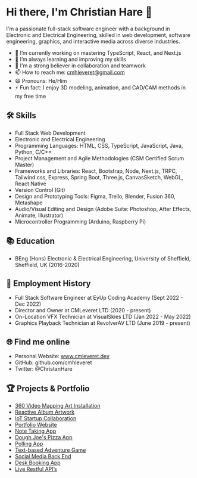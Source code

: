 # Hi there, I'm Christian Hare 👋

I'm a passionate full-stack software engineer with a background in Electronic and Electrical Engineering, skilled in web development, software engineering, graphics, and interactive media across diverse industries.

- 🔭 I’m currently working on mastering TypeScript, React, and Next.js
- 🌱 I’m always learning and improving my skills
- 👯 I'm a strong believer in collaboration and teamwork
- 📫 How to reach me: cmhleveret@gmail.com
- 😄 Pronouns: He/Him
- ⚡ Fun fact: I enjoy 3D modeling, animation, and CAD/CAM methods in my free time

## 🛠 Skills

- Full Stack Web Development
- Electronic and Electrical Engineering
- Programming Languages: HTML, CSS, TypeScript, JavaScript, Java, Python, C/C++
- Project Management and Agile Methodologies (CSM Certified Scrum Master)
- Frameworks and Libraries: React, Bootstrap, Node, Next.js, TRPC, Tailwind.css, Express, Spring Boot, Three.js, CanvasSketch, WebGL, React Native
- Version Control (Git)
- Design and Prototyping Tools: Figma, Trello, Blender, Fusion 360, Metashape
- Audio/Visual Editing and Design (Adobe Suite: Photoshop, After Effects, Animate, Illustrator)
- Microcontroller Programming (Arduino, Raspberry Pi)

## 📚 Education

- BEng (Hons) Electronic & Electrical Engineering, University of Sheffield, Sheffield, UK (2016-2020)

## 💼 Employment History

- Full Stack Software Engineer at EyUp Coding Academy (Sept 2022 - Dec 2022)
- Director and Owner at CMLeveret LTD (2020 - present)
- On-Location VFX Technician at VisualSkies LTD (Jan 2022 - May 2022)
- Graphics Playback Technician at RevolverAV LTD (June 2019 - present)

## 🌐 Find me online

- Personal Website: www.cmleveret.dev
- GitHub: github.com/cmhleveret
- Twitter: @ChristanHare

## 🏆 Projects & Portfolio

- [360 Video Mapping Art Installation](https://cmhleveret.github.io/Morgan360/)
- [Reactive Album Artwork](https://cmhleveret.github.io/Sam-Music-video/)
- [IoT Startup Collaboration](http://iot.unphone.net/)
- [Portfolio Website](https://cmhleveret.github.io/portfolio-example/)
- [Note Taking App](https://cmhleveret.github.io/collector/)
- [Dough Joe's Pizza App](https://cmhleveret.github.io/createpizza)
- [Polling App](https://github.com/cmhleveret/voting-app)
- [Text-based Adventure Game](https://tinyurl.com/8ee6mxns)
- [Social Media Back End](https://github.com/cmhleveret/simple-fb-java-backend)
- [Desk Booking App](https://github.com/cmhleveret/Desk-Booking-App)
- [Live Restful API’s](https://github.com/cmhleveret/serverlessAPI)
